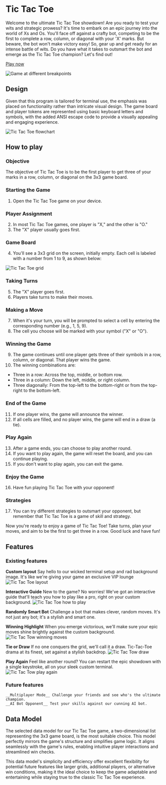 # Tic Tac Toe

Welcome to the ultimate Tic Tac Toe showdown! Are you ready to test your wits and strategic prowess? It's time to embark on an epic journey into the world of Xs and Os. You'll face off against a crafty bot, competing to be the first to complete a row, column, or diagonal with your 'X' marks. But beware, the bot won't make victory easy! So, gear up and get ready for an intense battle of wits. Do you have what it takes to outsmart the bot and emerge as the Tic Tac Toe champion? Let's find out!

[Play now](images/readme/tic-tac-toe-breakpoints-.png)

![Game at different breakpoints](images/readme/tic-tac-toe_breakpoints-.png)

## Design

Given that this program is tailored for terminal use, the emphasis was placed on functionality rather than intricate visual design. The game board and player tokens are represented using basic keyboard letters and symbols, with the added ANSI escape code to provide a visually appealing and engaging experience.

![Tic Tac Toe flowchart](images/readme/tic-tac-toe_flowchart.png)

## How to play

### Objective

The objective of Tic Tac Toe is to be the first player to get three of your marks in a row, column, or diagonal on the 3x3 game board.

### Starting the Game

1. Open the Tic Tac Toe game on your device.

### Player Assignment

2. In most Tic Tac Toe games, one player is "X," and the other is "O."
3. The "X" player usually goes first.

### Game Board

4. You'll see a 3x3 grid on the screen, initially empty. Each cell is labeled with a number from 1 to 9, as shown below:

![Tic Tac Toe grid](images/readme/tic-tac-toe_grid.png)

### Taking Turns

5. The "X" player goes first.
6. Players take turns to make their moves.

### Making a Move

7. When it's your turn, you will be prompted to select a cell by entering the corresponding number (e.g., 1, 5, 9).
8. The cell you choose will be marked with your symbol ("X" or "O").

### Winning the Game

9. The game continues until one player gets three of their symbols in a row, column, or diagonal. That player wins the game.
10. The winning combinations are:
 - Three in a row: Across the top, middle, or bottom row.
 - Three in a column: Down the left, middle, or right column.
 - Three diagonally: From the top-left to the bottom-right or from the top-right to the bottom-left.

### End of the Game

11. If one player wins, the game will announce the winner.
12. If all cells are filled, and no player wins, the game will end in a draw (a tie).

### Play Again

13. After a game ends, you can choose to play another round.
14. If you want to play again, the game will reset the board, and you can continue playing.
15. If you don't want to play again, you can exit the game.

### Enjoy the Game

16. Have fun playing Tic Tac Toe with your opponent!

### Strategies

17. You can try different strategies to outsmart your opponent, but remember that Tic Tac Toe is a game of skill and strategy.

Now you're ready to enjoy a game of Tic Tac Toe! Take turns, plan your moves, and aim to be the first to get three in a row. Good luck and have fun!

## Features

### Existing features

__Custom layout__ Say hello to our wicked terminal setup and rad background image. It's like we're giving your game an exclusive VIP lounge
![Tic Tac Toe layout](images/readme/tic-tac-toe_layout.png)

__Interactive Guide__ New to the game? No worries! We've got an interactive guide that'll teach you how to play like a pro, right on your custom background.
![Tic Tac Toe how to play](images/readme/tic-tac-toe_how-to-play.png)

__Randomly Smart Bot__ Challenge a bot that makes clever, random moves. It's not just any bot; it's a stylish and smart one.

__Winning Highlight__ When you emerge victorious, we'll make sure your epic moves shine brightly against the custom background.
![Tic Tac Tow winning moves](images/readme/tic-tac-toe_winning-moves.png)

__Tie or Draw__ If no one conquers the grid, we'll call it a draw. Tic-Tac-Toe drama at its finest, set against a stylish backdrop.
![Tic Tac Tow draw](images/readme/tic-tac-toe_draw.png)

__Play Again__ Feel like another round? You can restart the epic showdown with a single keystroke, all on your sleek custom terminal.
![Tic Tac Tow play again](images/readme/tic-tac-toe_play-again.png)

### Future features
    __Multiplayer Mode__ Challenge your friends and see who's the ultimate champion.
    __AI Bot Opponent__ Test your skills against our cunning AI bot.

## Data Model

The selected data model for our Tic Tac Toe game, a two-dimensional list representing the 3x3 game board, is the most suitable choice. This model perfectly mirrors the game's structure and simplifies game logic. It aligns seamlessly with the game's rules, enabling intuitive player interactions and streamlined win checks.

This data model's simplicity and efficiency offer excellent flexibility for potential future features like larger grids, additional players, or alternative win conditions, making it the ideal choice to keep the game adaptable and entertaining while staying true to the classic Tic Tac Toe experience.